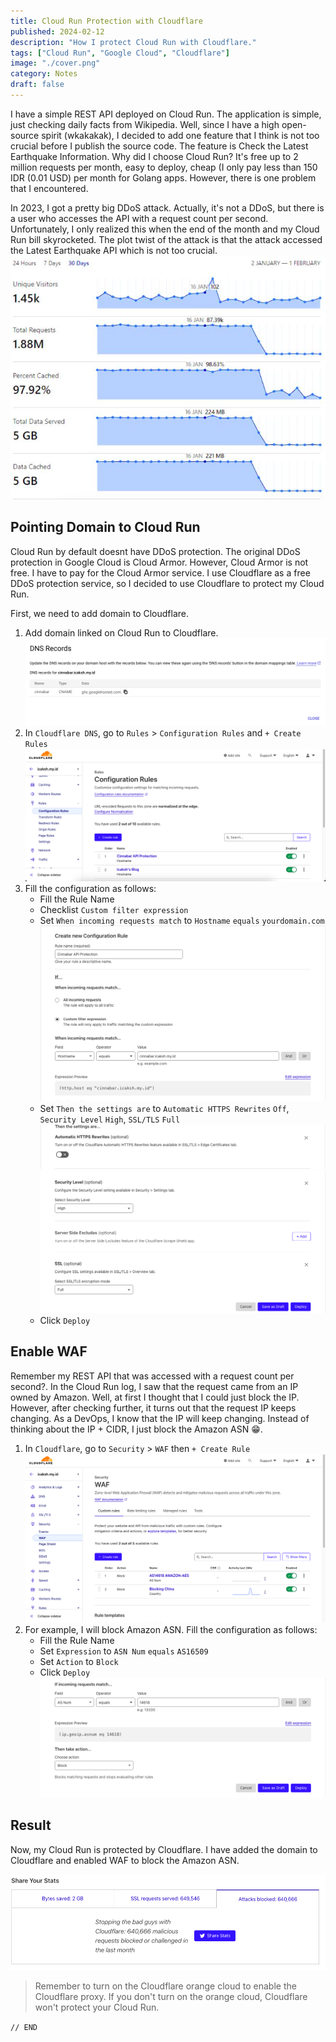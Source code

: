 ```yaml
---
title: Cloud Run Protection with Cloudflare
published: 2024-02-12
description: "How I protect Cloud Run with Cloudflare."
tags: ["Cloud Run", "Google Cloud", "Cloudflare"]
image: "./cover.png"
category: Notes
draft: false
---
```


I have a simple REST API deployed on Cloud Run. The application is simple, just checking daily facts from Wikipedia. Well, since I have a high open-source spirit (wkakakak), I decided to add one feature that I think is not too crucial before I publish the source code. The feature is Check the Latest Earthquake Information. Why did I choose Cloud Run? It's free up to 2 million requests per month, easy to deploy, cheap (I only pay less than 150 IDR (0.01 USD) per month for Golang apps. However, there is one problem that I encountered.

In 2023, I got a pretty big DDoS attack. Actually, it's not a DDoS, but there is a user who accesses the API with a request count per second. Unfortunately, I only realized this when the end of the month and my Cloud Run bill skyrocketed. The plot twist of the attack is that the attack accessed the Latest Earthquake API which is not too crucial.
![Request Attack](request-attack.png)

## Pointing Domain to Cloud Run

Cloud Run by default doesnt have DDoS protection. The original DDoS protection in Google Cloud is Cloud Armor. However, Cloud Armor is not free. I have to pay for the Cloud Armor service. I use Cloudflare as a free DDoS protection service, so I decided to use Cloudflare to protect my Cloud Run.

First, we need to add domain to Cloudflare.
1. Add domain linked on Cloud Run to Cloudflare.
![Pointing Domain Cloud Run](pointing-domain-cloud-run.png)
2. In `Cloudflare DNS`, go to `Rules` > `Configuration Rules` and `+ Create Rules`
![CloudFlare Configuration Rules](cloudflare-configuration-rules.png)
3. Fill the configuration as follows:
   - Fill the Rule Name
   - Checklist `Custom filter expression`
   - Set `When incoming requests match` to `Hostname` `equals` `yourdomain.com`
   ![CloudFlare Configuration Rules 2](cloudflare-configuration-rules-2.png)
   - Set `Then the settings are` to `Automatic HTTPS Rewrites` `Off`, `Security Level` `High`, `SSL/TLS` `Full`
   ![CloudFlare Configuration Rules 3](cloudflare-configuration-rules-3.png)
   ![CloudFlare Configuration Rules 4](cloudflare-configuration-rules-4.png)
   - Click `Deploy`


## Enable WAF

Remember my REST API that was accessed with a request count per second?. In the Cloud Run log, I saw that the request came from an IP owned by Amazon. Well, at first I thought that I could just block the IP. However, after checking further, it turns out that the request IP keeps changing. As a DevOps, I know that the IP will keep changing. Instead of thinking about the IP + CIDR, I just block the Amazon ASN 😁.

1. In `Cloudflare`, go to `Security` > `WAF` then `+ Create Rule`
![CloudFlare WAF Rules 1](cloudflare-waf-rules-1.png)
2. For example, I will block Amazon ASN. Fill the configuration as follows:
   - Fill the Rule Name
   - Set `Expression` to `ASN Num` `equals` `AS16509`
   - Set `Action` to `Block`
   - Click `Deploy`
![CloudFlare WAF Rules 2](cloudflare-waf-rules-2.png)


## Result

Now, my Cloud Run is protected by Cloudflare. I have added the domain to Cloudflare and enabled WAF to block the Amazon ASN.

![CloudFlare WAF Rules 2](cloudflare-waf-rules-blocked.png)

> Remember to turn on the Cloudflare orange cloud to enable the Cloudflare proxy. If you don't turn on the orange cloud, Cloudflare won't protect your Cloud Run.

`// END`